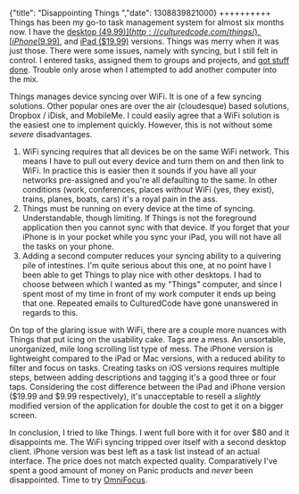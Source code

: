 {"title": "Disappointing Things ","date": 1308839821000}
++++++++++
Things has been my go-to task management system for almost six months now. I have the [desktop ($49.99)](http://culturedcode.com/things/), [iPhone ($9.99)](http://culturedcode.com/things/iphone/), and [iPad ($19.99)](http://culturedcode.com/things/ipad/) versions. Things was merry when it was just those. There were some issues, namely with syncing, but I still felt in control. I entered tasks, assigned them to groups and projects, and [got stuff done](http://en.wikipedia.org/wiki/Getting_Things_Done). Trouble only arose when I attempted to add another computer into the mix.

Things manages device syncing over WiFi. It is one of a few syncing solutions. Other popular ones are over the air (cloudesque) based solutions, Dropbox / iDisk, and MobileMe. I could easily agree that a WiFi solution is the easiest one to implement quickly. However, this is not without some *severe* disadvantages.

 1. WiFi syncing requires that all devices be on the same WiFi network. This means I have to pull out every device and turn them on and then link to WiFi. In practice this is easier then it sounds if you have all your networks pre-assigned and you're all defaulting to the same. In other conditions (work, conferences, places *without* WiFi (yes, they exist), trains, planes, boats, cars) it's a royal pain in the ass.
 2. Things must be running on every device at the time of syncing. Understandable, though limiting. If Things is not the foreground application then you cannot sync with that device. If you forget that your iPhone is in your pocket while you sync your iPad, you will not have all the tasks on your phone.
 3. Adding a second computer reduces your syncing ability to a quivering pile of intestines. I'm quite serious about this one, at no point have I been able to get Things to play nice with other desktops. I had to choose between which I wanted as my "Things" computer, and since I spent most of my time in front of my work computer it ends up being that one. Repeated emails to CulturedCode have gone unanswered in regards to this.

On top of the glaring issue with WiFi, there are a couple more nuances with Things that put icing on the usability cake. Tags are a mess. An unsortable, unorganized, mile long scrolling list type of mess. The iPhone version is lightweight compared to the iPad or Mac versions, with a reduced ability to filter and focus on tasks. Creating tasks on iOS versions requires multiple steps, between adding descriptions and tagging it's a good three or four taps. Considering the cost difference between the iPad and iPhone version ($19.99 and $9.99 respectively), it's unacceptable to resell a *slightly* modified version of the application for double the cost to get it on a bigger screen.

In conclusion, I tried to like Things. I went full bore with it for over $80 and it disappoints me. The WiFi syncing tripped over itself with a second desktop client. iPhone version was best left as a task list instead of an actual interface. The price does not match expected quality. Comparatively I've spent a good amount of money on Panic products and *never* been disappointed. Time to try [OmniFocus](http://www.omnigroup.com/products/omnifocus/).